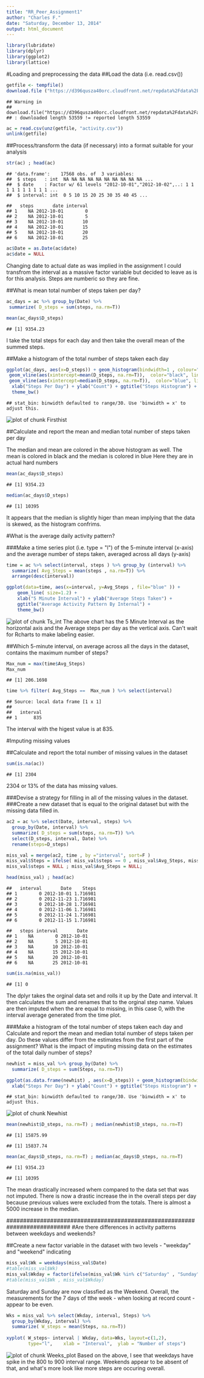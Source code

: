 ```yaml
---
title: "RR_Peer_Assignment1"
author: "Charles F."
date: "Saturday, December 13, 2014"
output: html_document
---
```



```r
library(lubridate)
library(dplyr)
library(ggplot2)
library(lattice)
```

#Loading and preprocessing the data
##Load the data (i.e. read.csv())

```r
getfile <- tempfile()
download.file ("https://d396qusza40orc.cloudfront.net/repdata%2Fdata%2Factivity.zip" , getfile)
```

```
## Warning in
## download.file("https://d396qusza40orc.cloudfront.net/repdata%2Fdata%2Factivity.zip",
## : downloaded length 53559 != reported length 53559
```

```r
ac = read.csv(unz(getfile, "activity.csv"))
unlink(getfile)
```

##Process/transform the data (if necessary) into a format suitable for your analysis

```r
str(ac) ; head(ac)
```

```
## 'data.frame':	17568 obs. of  3 variables:
##  $ steps   : int  NA NA NA NA NA NA NA NA NA NA ...
##  $ date    : Factor w/ 61 levels "2012-10-01","2012-10-02",..: 1 1 1 1 1 1 1 1 1 1 ...
##  $ interval: int  0 5 10 15 20 25 30 35 40 45 ...
```

```
##   steps       date interval
## 1    NA 2012-10-01        0
## 2    NA 2012-10-01        5
## 3    NA 2012-10-01       10
## 4    NA 2012-10-01       15
## 5    NA 2012-10-01       20
## 6    NA 2012-10-01       25
```

```r
ac$Date = as.Date(ac$date)
ac$date = NULL
```
Changing date to actual date as was implied in the assignment
I could transfrom the interval as a massive factor variable but decided to leave as is for this analysis. Steps are numberic so they are fine.

##What is mean total number of steps taken per day?

```r
ac_days = ac %>% group_by(Date) %>% 
 summarize( D_steps = sum(steps, na.rm=T))

mean(ac_days$D_steps)
```

```
## [1] 9354.23
```
I take the total steps for each day and then take the overall mean of the summed steps.

##Make a histogram of the total number of steps taken each day

```r
ggplot(ac_days, aes(x=D_steps)) + geom_histogram(bindwidth=1 , colour="black", fill="orange" ,  position="identity") +
 geom_vline(aes(xintercept=mean(D_steps, na.rm=T)),  color="black", linetype="dashed", size=1) +
 geom_vline(aes(xintercept=median(D_steps, na.rm=T)),  color="blue", linetype="dashed", size=1) +
  xlab("Steps Per Day") + ylab("Count") + ggtitle("Steps Histogram") +
  theme_bw()
```

```
## stat_bin: binwidth defaulted to range/30. Use 'binwidth = x' to adjust this.
```

![plot of chunk Firsthist](figure/Firsthist-1.png) 

##Calculate and report the mean and median total number of steps taken per day

The median and mean are colored in the above histogram as well.
The mean is colored in black and the median is colored in blue
Here they are in actual hard numbers

```r
mean(ac_days$D_steps)
```

```
## [1] 9354.23
```

```r
median(ac_days$D_steps)
```

```
## [1] 10395
```
It appears that the median is slightly higer than mean implying that the data is skewed, as the histogram confrims.

#What is the average daily activity pattern?

###Make a time series plot (i.e. type = "l") of the 5-minute interval (x-axis) and the average number of steps taken, averaged across all days (y-axis)

```r
time = ac %>% select(interval, steps ) %>% group_by (interval) %>%
  summarize( Avg_Steps = mean(steps , na.rm=T)) %>%
  arrange(desc(interval)) 

ggplot(data=time, aes(x=interval, y=Avg_Steps , file="blue" )) + 
    geom_line( size=1.2) +                      
    xlab("5 Minute Interval") + ylab("Average Steps Taken") + 
    ggtitle("Average Activity Pattern By Internal") + 
    theme_bw() 
```

![plot of chunk Ts_int](figure/Ts_int-1.png) 
The above chart has the 5 Minute Interval as the horizontal axis and the Average steps per day as the vertical axis. Can't wait for Rcharts to make labeling easier.


##Which 5-minute interval, on average across all the days in the dataset, contains the maximum number of steps?

```r
Max_num = max(time$Avg_Steps)
Max_num
```

```
## [1] 206.1698
```

```r
time %>% filter( Avg_Steps ==  Max_num ) %>% select(interval)
```

```
## Source: local data frame [1 x 1]
## 
##   interval
## 1      835
```
The interval with the higest value is at 835.

#Imputing missing values

##Calculate and report the total number of missing values in the dataset

```r
sum(is.na(ac))
```

```
## [1] 2304
```
2304 or 13% of the data has missing values.

###Devise a strategy for filling in all of the missing values in the dataset. 
###Create a new dataset that is equal to the original dataset but with the missing data filled in.

```r
ac2 = ac %>% select(Date, interval, steps) %>%
  group_by(Date, interval) %>% 
  summarize( D_steps = sum(steps, na.rm=T)) %>%
  select(D_steps, interval, Date) %>% 
  rename(steps=D_steps)

miss_val = merge(ac2, time , by ="interval", sort=F )
miss_val$Steps = ifelse( miss_val$steps == 0 , miss_val$Avg_Steps, miss_val$steps)
miss_val$steps = NULL ; miss_val$Avg_Steps = NULL;

head(miss_val) ; head(ac)
```

```
##   interval       Date    Steps
## 1        0 2012-10-01 1.716981
## 2        0 2012-11-23 1.716981
## 3        0 2012-10-28 1.716981
## 4        0 2012-11-06 1.716981
## 5        0 2012-11-24 1.716981
## 6        0 2012-11-15 1.716981
```

```
##   steps interval       Date
## 1    NA        0 2012-10-01
## 2    NA        5 2012-10-01
## 3    NA       10 2012-10-01
## 4    NA       15 2012-10-01
## 5    NA       20 2012-10-01
## 6    NA       25 2012-10-01
```

```r
sum(is.na(miss_val))
```

```
## [1] 0
```
The dplyr takes the orginal data set and rolls it up by the Date and interval. It then calculates the sum and renames that to the orginal step name. Values are then imputed when the are equal to missing, in this case 0, with the interval average generated from the time plot.

###Make a histogram of the total number of steps taken each day and Calculate and report the mean and median total number of steps taken per day. Do these values differ from the estimates from the first part of the assignment? What is the impact of imputing missing data on the estimates of the total daily number of steps?


```r
newhist = miss_val %>% group_by(Date) %>% 
  summarize( D_steps = sum(Steps, na.rm=T)) 

ggplot(as.data.frame(newhist) , aes(x=D_steps)) + geom_histogram(bindwidth=1 , colour="black", fill="orange" ,  position="identity") +
  xlab("Steps Per Day") + ylab("Count") + ggtitle("Steps Histogram") + theme_bw()
```

```
## stat_bin: binwidth defaulted to range/30. Use 'binwidth = x' to adjust this.
```

![plot of chunk Newhist](figure/Newhist-1.png) 

```r
mean(newhist$D_steps, na.rm=T) ; median(newhist$D_steps, na.rm=T)
```

```
## [1] 15875.99
```

```
## [1] 15837.74
```

```r
mean(ac_days$D_steps, na.rm=T) ; median(ac_days$D_steps, na.rm=T)
```

```
## [1] 9354.23
```

```
## [1] 10395
```
The mean drastically increased whem compared to the data set that was not imputed. There is now a drastic increase the in the overall steps per day because previous values were excluded from the totals.
There is almost a 5000 increase in the median.

###########################################################################
#Are there differences in activity patterns between weekdays and weekends?

##Create a new factor variable in the dataset with two levels - "weekday" and "weekend" indicating 

```r
miss_val$Wk = weekdays(miss_val$Date)
#table(miss_val$Wk)
miss_val$Wkday = factor(ifelse(miss_val$Wk %in% c("Saturday" , "Sunday"), "Weekend", "Weekday"))
#table(miss_val$Wk , miss_val$Wkday)
```
Saturday and Sunday are now classfied as the Weekend. Overall, the measurements for the 7 days of tthe week - when looking at record count - appear to be even.


```r
Wks = miss_val %>% select(Wkday, interval, Steps) %>% 
  group_by(Wkday, interval) %>%
  summarize( W_steps = mean(Steps, na.rm=T)) 
  
xyplot( W_steps~ interval | Wkday, data=Wks, layout=c(1,2), 
        type="l",    xlab = "Interval",  ylab = "Number of steps")
```

![plot of chunk Weeks_plot](figure/Weeks_plot-1.png) 
Based on the above, I see that weekdays have spike in the 800 to 900 interval range.
Weekends appear to be absent of that, and what's more look like more steps are occuring overall.

